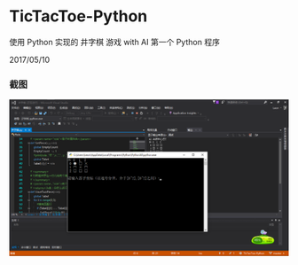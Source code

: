 # TicTacToe-Python

使用 Python 实现的 井字棋 游戏 with AI
第一个 Python 程序

2017/05/10

### 截图
![image](./生成/截图.png)